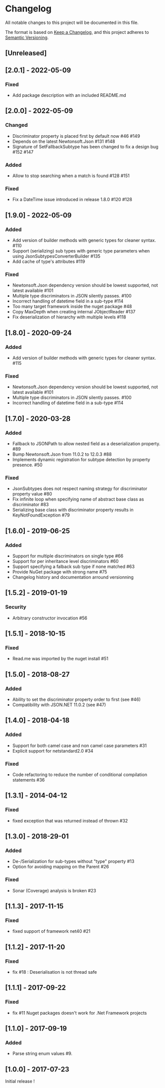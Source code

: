# Changelog
All notable changes to this project will be documented in this file.

The format is based on [Keep a Changelog](https://keepachangelog.com/en/1.0.0/),
and this project adheres to [Semantic Versioning](https://semver.org/spec/v2.0.0.html).

## [Unreleased]

## [2.0.1] - 2022-05-09

### Fixed
- Add package description with an included README.md

## [2.0.0] - 2022-05-09

### Changed
- Discriminator property is placed first by default now #46 #149
- Depends on the latest Newtonsoft.Json #131 #148
- Signature of SetFallbackSubtype has been changed to fix a design bug #152 #147

### Added
- Allow to stop searching when a match is found #128 #151

### Fixed
- Fix a DateTime issue introduced in release 1.8.0 #120 #128

## [1.9.0] - 2022-05-09

### Added
- Add version of builder methods with generic types for cleaner syntax. #110
- Support (serializing) sub types with generic type parameters when using JsonSubtypesConverterBuilder #135
- Add cache of type's attributes #119

### Fixed
- Newtonsoft.Json dependency version should be lowest supported, not latest available #101
- Multiple type discriminators in JSON silently passes. #100
- Incorrect handling of datetime field in a sub-type #114
- Too many target framework inside the nuget package #48
- Copy MaxDepth when creating internal JObjectReader #137
- Fix deserialization of hierarchy with multiple levels #118

## [1.8.0] - 2020-09-24

### Added
- Add version of builder methods with generic types for cleaner syntax. #115

### Fixed
- Newtonsoft.Json dependency version should be lowest supported, not latest available #101
- Multiple type discriminators in JSON silently passes. #100
- Incorrect handling of datetime field in a sub-type #114

## [1.7.0] - 2020-03-28

### Added
- Fallback to JSONPath to allow nested field as a deserialization property. #89
- Bump Newtonsoft.Json from 11.0.2 to 12.0.3 #88
- Implements dynamic registration for subtype detection by property presence. #50

### Fixed
- JsonSubtypes does not respect naming strategy for discriminator property value #80
- Fix infinite loop when specifying name of abstract base class as discriminator #83
- Serializing base class with discriminator property results in KeyNotFoundException #79

## [1.6.0] - 2019-06-25
### Added
- Support for multiple discriminators on single type #66
- Support for per inheritance level discriminators #60
- Support specifying a falback sub type if none matched #63
- Provide NuGet package with strong name #75
- Changelog history and documentation arround versionning

## [1.5.2] - 2019-01-19
### Security
- Arbitrary constructor invocation #56

## [1.5.1] - 2018-10-15
### Fixed
- Read.me was imported by the nuget install #51

## [1.5.0] - 2018-08-27
### Added
- Ability to set the discriminator property order to first (see #46)
- Compatibility with JSON.NET 11.0.2 (see #47)

## [1.4.0] - 2018-04-18
### Added
- Support for both camel case and non camel case parameters #31
- Explicit support for netstandard2.0 #34

### Fixed
- Code refactoring to reduce the number of conditional compilation statements #36

## [1.3.1] - 2014-04-12
### Fixed
- fixed exception that was returned instead of thrown #32 

## [1.3.0] - 2018-29-01
### Added
- De-/Serialization for sub-types without "type" property #13
- Option for avoiding mapping on the Parent #26

### Fixed
- Sonar (Coverage) analysis is broken #23

## [1.1.3] - 2017-11-15
### Fixed
- fixed support of framework net40 #21

## [1.1.2] - 2017-11-20
### Fixed
- fix #18 : Deserialisation is not thread safe

## [1.1.1] - 2017-09-22
### Fixed
- fix #11 Nuget packages doesn't work for .Net Framework projects

## [1.1.0] - 2017-09-19
### Added
- Parse string enum values #9.

## [1.0.0] - 2017-07-23
Initial release !




